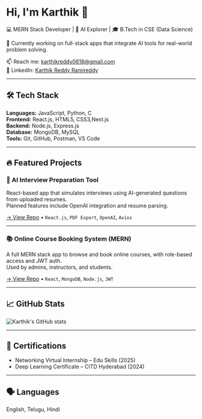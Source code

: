 # Hi, I'm Karthik 👋

💻 MERN Stack Developer | 🤖 AI Explorer | 🎓 B.Tech in CSE (Data Science)

🚀 Currently working on full-stack apps that integrate AI tools for real-world problem solving.

📫 Reach me: karthikreddy0618@gmail.com  
🔗 LinkedIn: [Karthik Reddy Ramireddy](https://www.linkedin.com/in/karthik-reddy-ramireddy-b743a9349)

---
## 🛠️ Tech Stack

**Languages:** JavaScript, Python, C  
**Frontend:** React.js, HTML5, CSS3,Next.js  
**Backend:** Node.js, Express.js  
**Database:** MongoDB, MySQL  
**Tools:** Git, GitHub, Postman, VS Code  

---

## 🔥 Featured Projects

### 🧠 AI Interview Preparation Tool
React-based app that simulates interviews using AI-generated questions from uploaded resumes.  
Planned features include OpenAI integration and resume parsing.

[→ View Repo](#) • `React.js`, `PDF Export`, `OpenAI`, `Axios`

---

### 📚 Online Course Booking System (MERN)
A full MERN stack app to browse and book online courses, with role-based access and JWT auth.  
Used by admins, instructors, and students.

[→ View Repo](#) • `React`, `MongoDB`, `Node.js`, `JWT`

---

## 📈 GitHub Stats

![Karthik's GitHub stats](https://github-readme-stats.vercel.app/api?username=kar207&show_icons=true&theme=radical)


---

## 🏅 Certifications
- Networking Virtual Internship – Edu Skills (2025)  
- Deep Learning Certificate – CITD Hyderabad (2024)

---

## 🗣️ Languages
English, Telugu, Hindi
